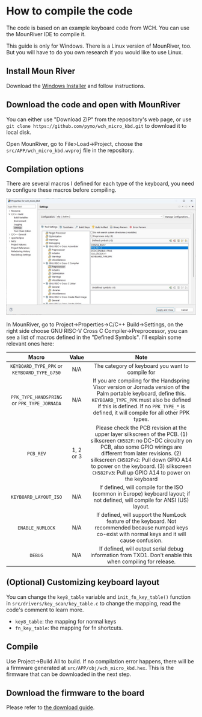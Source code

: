 # How to compile the code

The code is based on an example keyboard code from WCH. You can use the MounRiver IDE to compile it.

This guide is only for Windows. There is a Linux version of MounRiver, too. But you will have to do you own research if you would like to use Linux.

Install Moun River
----------

Download the [Windows Installer](http://mounriver.com/download) and follow instructions.

Download the code and open with MounRiver
----------

You can either use "Download ZIP" from the repository's web page, or use `git clone https://github.com/pymo/wch_micro_kbd.git` to download it to local disk.

Open MounRiver, go to File>Load->Project, choose the `src/APP/wch_micro_kbd.wvproj` file in the repository.

Compilation options
----------

There are several macros I defined for each type of the keyboard, you need to configure these macros before compiling.

![macros](/doc/images/project_properties.jpg "macros")

In MounRiver, go to Project->Properties->C/C++ Build->Settings, on the right side choose GNU RISC-V Cross C Compiler->Preprocessor, you can see a list of macros defined in the "Defined Symbols". I'll explain some relevant ones here:

| Macro | Value | Note | 
| :-------: | :-----------------------------------------------------------------: | :------: |
| `KEYBOARD_TYPE_PPK` or `KEYBOARD_TYPE_G750`| N/A | The category of keyboard you want to compile for |
| `PPK_TYPE_HANDSPRING` or `PPK_TYPE_JORNADA` | N/A | If you are compiling for the Handspring Visor version or Jornada version of the Palm portable keyboard, define this. `KEYBOARD_TYPE_PPK` must also be defined if this is defined. If no `PPK_TYPE_*` is defined, it will compile for all other PPK types. |
| `PCB_REV` | 1, 2 or 3 | Please check the PCB revision at the upper layer silkscreen of the PCB. (1) silkscreen `CH582F`: no DC-DC circuitry on PCB, also some GPIO wirings are different from later revisions. (2) silkscreen `CH582Fv2`: Pull down GPIO A14 to power on the keyboard. (3) silkscreen `CH582Fv3`: Pull up GPIO A14 to power on the keyboard|
| `KEYBOARD_LAYOUT_ISO` | N/A | If defined, will compile for the ISO (common in Europe) keyboard layout; if not defined, will compile for ANSI (US) layout.|
| `ENABLE_NUMLOCK` | N/A | If defined, will support the NumLock feature of the keyboard. Not recommended because numpad keys co-exist with normal keys and it will cause confusion.|
| `DEBUG` | N/A | If defined, will output serial debug information from TXD1. Don't enable this when compiling for release.|

(Optional) Customizing keyboard layout
--------------

You can change the `key8_table` variable and `init_fn_key_table()` function in `src/drivers/key_scan/key_table.c` to change the mapping, read the code's comment to learn more.

- `key8_table`: the mapping for normal keys
- `fn_key_table`: the mapping for fn shortcuts.

Compile
--------------
Use Project->Build All to build. If no compilation error happens, there will be a firmware generated at `src/APP/obj/wch_micro_kbd.hex`. This is the firmware that can be downloaded in the next step.

Download the firmware to the board
--------------

Please refer to [the download guide](wch_isp_tool.md).
